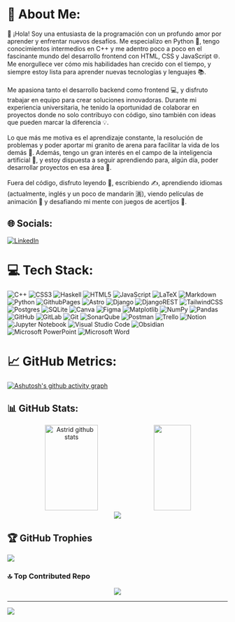# 💫 About Me:
👋 ¡Hola! Soy una entusiasta de la programación con un profundo amor por aprender y enfrentar nuevos desafíos. Me especializo en Python 🐍, tengo conocimientos intermedios en C++ y me adentro poco a poco en el fascinante mundo del desarrollo frontend con HTML, CSS y JavaScript 🌐. Me enorgullece ver cómo mis habilidades han crecido con el tiempo, y siempre estoy lista para aprender nuevas tecnologías y lenguajes 📚.<br><br>Me apasiona tanto el desarrollo backend como frontend 💻, y disfruto trabajar en equipo para crear soluciones innovadoras. Durante mi experiencia universitaria, he tenido la oportunidad de colaborar en proyectos donde no solo contribuyo con código, sino también con ideas que pueden marcar la diferencia 💡.<br><br>Lo que más me motiva es el aprendizaje constante, la resolución de problemas y poder aportar mi granito de arena para facilitar la vida de los demás 🌱. Además, tengo un gran interés en el campo de la inteligencia artificial 🤖, y estoy dispuesta a seguir aprendiendo para, algún día, poder desarrollar proyectos en esa área 🚀.<br><br>Fuera del código, disfruto leyendo 📖, escribiendo ✍️, aprendiendo idiomas (actualmente, inglés y un poco de mandarín 🈵), viendo películas de animación 🎥 y desafiando mi mente con juegos de acertijos 🧩.


## 🌐 Socials:
[![LinkedIn](https://img.shields.io/badge/LinkedIn-%230077B5.svg?logo=linkedin&logoColor=white)](https://linkedin.com/in/astrid-alvarado-911b07231) 

# 💻 Tech Stack:
![C++](https://img.shields.io/badge/c++-%2300599C.svg?style=flat&logo=c%2B%2B&logoColor=white) ![CSS3](https://img.shields.io/badge/css3-%231572B6.svg?style=flat&logo=css3&logoColor=white) ![Haskell](https://img.shields.io/badge/Haskell-5e5086?style=flat&logo=haskell&logoColor=white) ![HTML5](https://img.shields.io/badge/html5-%23E34F26.svg?style=flat&logo=html5&logoColor=white) ![JavaScript](https://img.shields.io/badge/javascript-%23323330.svg?style=flat&logo=javascript&logoColor=%23F7DF1E) ![LaTeX](https://img.shields.io/badge/latex-%23008080.svg?style=flat&logo=latex&logoColor=white) ![Markdown](https://img.shields.io/badge/markdown-%23000000.svg?style=flat&logo=markdown&logoColor=white) ![Python](https://img.shields.io/badge/python-3670A0?style=flat&logo=python&logoColor=ffdd54) ![GithubPages](https://img.shields.io/badge/github%20pages-121013?style=flat&logo=github&logoColor=white) ![Astro](https://img.shields.io/badge/astro-%232C2052.svg?style=flat&logo=astro&logoColor=white) ![Django](https://img.shields.io/badge/django-%23092E20.svg?style=flat&logo=django&logoColor=white) ![DjangoREST](https://img.shields.io/badge/DJANGO-REST-ff1709?style=flat&logo=django&logoColor=white&color=ff1709&labelColor=gray) ![TailwindCSS](https://img.shields.io/badge/tailwindcss-%2338B2AC.svg?style=flat&logo=tailwind-css&logoColor=white) ![Postgres](https://img.shields.io/badge/postgres-%23316192.svg?style=flat&logo=postgresql&logoColor=white) ![SQLite](https://img.shields.io/badge/sqlite-%2307405e.svg?style=flat&logo=sqlite&logoColor=white) ![Canva](https://img.shields.io/badge/Canva-%2300C4CC.svg?style=flat&logo=Canva&logoColor=white) ![Figma](https://img.shields.io/badge/figma-%23F24E1E.svg?style=flat&logo=figma&logoColor=white) ![Matplotlib](https://img.shields.io/badge/Matplotlib-%23ffffff.svg?style=flat&logo=Matplotlib&logoColor=black) ![NumPy](https://img.shields.io/badge/numpy-%23013243.svg?style=flat&logo=numpy&logoColor=white) ![Pandas](https://img.shields.io/badge/pandas-%23150458.svg?style=flat&logo=pandas&logoColor=white) ![GitHub](https://img.shields.io/badge/github-%23121011.svg?style=flat&logo=github&logoColor=white) ![GitLab](https://img.shields.io/badge/gitlab-%23181717.svg?style=flat&logo=gitlab&logoColor=white) ![Git](https://img.shields.io/badge/git-%23F05033.svg?style=flat&logo=git&logoColor=white) ![SonarQube](https://img.shields.io/badge/SonarQube-black?style=flat&logo=sonarqube&logoColor=4E9BCD) ![Postman](https://img.shields.io/badge/Postman-FF6C37?style=flat&logo=postman&logoColor=white) ![Trello](https://img.shields.io/badge/Trello-%23026AA7.svg?style=flat&logo=Trello&logoColor=white) ![Notion](https://img.shields.io/badge/Notion-%23000000.svg?style=flat&logo=notion&logoColor=white) ![Jupyter Notebook](https://img.shields.io/badge/jupyter-%23FA0F00.svg?style=flat&logo=jupyter&logoColor=white) ![Visual Studio Code](https://img.shields.io/badge/Visual%20Studio%20Code-0078d7.svg?style=flat&logo=visual-studio-code&logoColor=white) ![Obsidian](https://img.shields.io/badge/Obsidian-%23483699.svg?style=flat&logo=obsidian&logoColor=white) ![Microsoft PowerPoint](https://img.shields.io/badge/Microsoft_PowerPoint-B7472A?style=flat&logo=microsoft-powerpoint&logoColor=white) ![Microsoft Word](https://img.shields.io/badge/Microsoft_Word-2B579A?style=flat&logo=microsoft-word&logoColor=white)
# 📈 GitHub Metrics:
[![Ashutosh's github activity graph](https://github-readme-activity-graph.vercel.app/graph?username=A6575&bg_color=0d1117&theme=dracula&area=true&hide_border=true)](https://github.com/ashutosh00710/github-readme-activity-graph)

## 📊 GitHub Stats:
<div align="center">
  <img width="49%" height="195px" src="https://github-readme-stats.vercel.app/api?username=A6575&theme=dracula&hide_border=true&include_all_commits=false&count_private=false" alt="Astrid github stats" />
  <img width="41%" height="195px" src="https://github-readme-stats.vercel.app/api/top-langs/?username=A6575&theme=dracula&hide_border=true&include_all_commits=false&count_private=false&layout=donut" />
</div>
<div align="center">
  <img src="https://github-readme-streak-stats.herokuapp.com/?user=A6575&theme=dracula&hide_border=true"/>
</div>

## 🏆 GitHub Trophies
![](https://github-profile-trophy.vercel.app/?username=A6575&theme=dracula&no-frame=false&no-bg=true&margin-w=4)

### 🔝 Top Contributed Repo
<div align="center">
  <img src="https://github-contributor-stats.vercel.app/api?username=A6575&limit=5&theme=dracula&combine_all_yearly_contributions=true&hide_border=true"/>
</div>

---
[![](https://visitcount.itsvg.in/api?id=A6575&icon=0&color=6)](https://visitcount.itsvg.in)

<!-- Proudly created with GPRM ( https://gprm.itsvg.in ) -->
